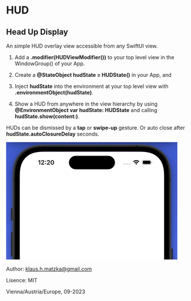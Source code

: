 # HUD
## Head Up Display

An simple HUD overlay view accessible from any SwiftUI view.

1. Add a **.modifier(HUDViewModifier())** to your top level view in the WindowGroup() of your App.
2. Create a **@StateObject hudState = HUDState()** in your App, and
3. Inject **hudState** into the environment at your top level view with **.environmentObject(hudState)**.

4. Show a HUD from anywhere in the view hierarchy by using **@EnvironmentObject var hudState: HUDState** and calling **hudState.show(content:)**.

HUDs can be dismissed by a **tap** or **swipe-up** gesture. Or auto close after **hudState.autoClosureDelay** seconds.


![](showHUD.gif)


Author: klaus.h.matzka@gmail.com

Lisence: MIT

Vienna/Austria/Europe, 09-2023
